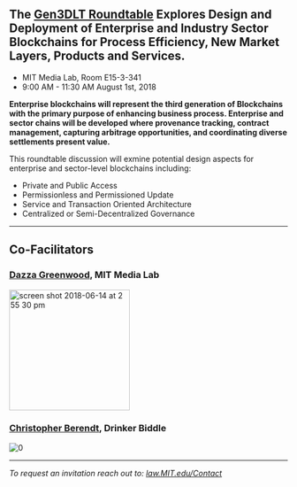 ## The [Gen3DLT Roundtable](https://mitmedialab.github.io/Gen3DLT-Roundtable) Explores Design and Deployment of Enterprise and Industry Sector Blockchains for Process Efficiency, New Market Layers, Products and Services.

* MIT Media Lab, Room E15-3-341 
* 9:00 AM - 11:30 AM August 1st, 2018 

**Enterprise blockchains will represent the third generation of Blockchains with the primary purpose of enhancing business process.  Enterprise and sector chains will be developed where provenance tracking, contract management, capturing arbitrage opportunities, and coordinating diverse settlements present value.**

This roundtable discussion will exmine potential design aspects for enterprise and sector-level blockchains including:   

* Private and Public Access 
* Permissionless and Permissioned Update
* Service and Transaction Oriented Architecture
* Centralized or Semi-Decentralized Governance

-------------------------

## Co-Facilitators

### [Dazza Greenwood](http://dazzagreenwood.com), MIT Media Lab

<img width="218" alt="screen shot 2018-06-14 at 2 55 30 pm" src="https://user-images.githubusercontent.com/2357755/41440394-2cb75854-6fe3-11e8-9717-9219b032f410.png">


### [Christopher Berendt](https://www.drinkerbiddle.com/-/media/files/bios/chris-berendt_cv.pdf?la=en), Drinker Biddle

![0](https://user-images.githubusercontent.com/2357755/41440356-0cf404ae-6fe3-11e8-9996-1b8c52389617.jpg)


--------------------------

*To request an invitation reach out to: [law.MIT.edu/Contact](http://law.mit.edu/Contact)*
